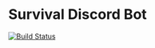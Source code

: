 # Survival Discord Bot

[![Build Status](https://ci.surviv.fun/buildStatus/icon?job=SurvivalDiscordbot)](https://ci.surviv.fun/job/SurvivalDiscordbot/)
